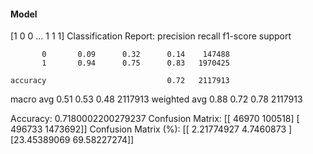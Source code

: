 #### Model
[1 0 0 ... 1 1 1]
Classification Report:
              precision    recall  f1-score   support

           0       0.09      0.32      0.14    147488
           1       0.94      0.75      0.83   1970425

    accuracy                           0.72   2117913
   macro avg       0.51      0.53      0.48   2117913
weighted avg       0.88      0.72      0.78   2117913

Accuracy: 0.7180002200279237
Confusion Matrix:
[[  46970  100518]
 [ 496733 1473692]]
Confusion Matrix (%):
[[ 2.21774927  4.7460873 ]
 [23.45389069 69.58227274]]
